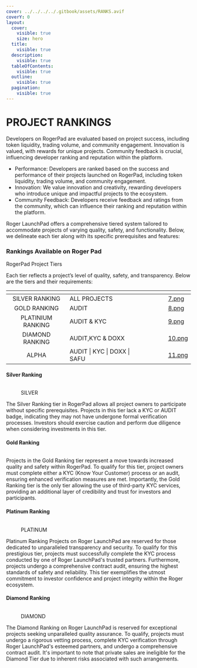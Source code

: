 ```yaml
---
cover: ../../../../.gitbook/assets/RANKS.avif
coverY: 0
layout:
  cover:
    visible: true
    size: hero
  title:
    visible: true
  description:
    visible: true
  tableOfContents:
    visible: true
  outline:
    visible: true
  pagination:
    visible: true
---
```


# PROJECT RANKINGS

Developers on RogerPad are evaluated based on project success, including token liquidity, trading volume, and community engagement. Innovation is valued, with rewards for unique projects. Community feedback is crucial, influencing developer ranking and reputation within the platform.



* &#x20;Performance: Developers are ranked based on the success and performance of their projects launched on RogerPad, including token liquidity, trading volume, and community engagement.
* Innovation: We value innovation and creativity, rewarding developers who introduce unique and impactful projects to the ecosystem.
* Community Feedback: Developers receive feedback and ratings from the community, which can influence their ranking and reputation within the platform.

&#x20;Roger LaunchPad offers a comprehensive tiered system tailored to accommodate projects of varying quality, safety, and functionality. Below, we delineate each tier along with its specific prerequisites and features:



### Rankings Available on Roger Pad

RogerPad Project Tiers

Each tier reflects a project’s level of quality, safety, and transparency. Below are the tiers and their requirements:



<table data-view="cards"><thead><tr><th align="center"></th><th></th><th></th><th data-type="content-ref"></th><th data-type="content-ref"></th><th data-type="content-ref"></th><th data-hidden data-card-cover data-type="files"></th></tr></thead><tbody><tr><td align="center">SILVER RANKING</td><td>ALL PROJECTS</td><td></td><td></td><td></td><td></td><td><a href="../../../../.gitbook/assets/7.png">7.png</a></td></tr><tr><td align="center">GOLD RANKING</td><td>AUDIT</td><td></td><td></td><td></td><td></td><td><a href="../../../../.gitbook/assets/8.png">8.png</a></td></tr><tr><td align="center">PLATINIUM RANKING</td><td>AUDIT &#x26; KYC</td><td></td><td></td><td></td><td></td><td><a href="../../../../.gitbook/assets/9.png">9.png</a></td></tr><tr><td align="center">DIAMOND RANKING</td><td>AUDIT,KYC  &#x26; DOXX</td><td></td><td></td><td></td><td></td><td><a href="../../../../.gitbook/assets/10.png">10.png</a></td></tr><tr><td align="center">ALPHA</td><td>AUDIT | KYC | DOXX | SAFU</td><td></td><td></td><td></td><td></td><td><a href="../../../../.gitbook/assets/11.png">11.png</a></td></tr></tbody></table>

#### Silver Ranking

<figure><img src="../../../../.gitbook/assets/silver rank-svg.png" alt=""><figcaption><p>SILVER</p></figcaption></figure>

The Silver Ranking tier in RogerPad allows all project owners to participate without specific prerequisites. Projects in this tier lack a KYC or AUDIT badge, indicating they may not have undergone formal verification processes. Investors should exercise caution and perform due diligence when considering investments in this tier.

#### Gold Ranking

<figure><img src="../../../../.gitbook/assets/gold rank.png" alt=""><figcaption></figcaption></figure>

&#x20;Projects in the Gold Ranking tier represent a move towards increased quality and safety within RogerPad. To qualify for this tier, project owners must complete either a KYC (Know Your Customer) process or an audit, ensuring enhanced verification measures are met. Importantly, the Gold Ranking tier is the only tier allowing the use of third-party KYC services, providing an additional layer of credibility and trust for investors and participants.

#### Platinum Ranking

<figure><img src="../../../../.gitbook/assets/platinum rank.png" alt=""><figcaption><p>PLATINUM</p></figcaption></figure>

Platinum Ranking Projects on Roger LaunchPad are reserved for those dedicated to unparalleled transparency and security. To qualify for this prestigious tier, projects must successfully complete the KYC process conducted by one of Roger LaunchPad's trusted partners. Furthermore, projects undergo a comprehensive contract audit, ensuring the highest standards of safety and reliability. This tier exemplifies the utmost commitment to investor confidence and project integrity within the Roger ecosystem.

#### Diamond Ranking

<figure><img src="../../../../.gitbook/assets/diamond rank.png" alt=""><figcaption><p>DIAMOND</p></figcaption></figure>

&#x20;The Diamond Ranking on Roger LaunchPad is reserved for exceptional projects seeking unparalleled quality assurance. To qualify, projects must undergo a rigorous vetting process, complete KYC verification through Roger LaunchPad's esteemed partners, and undergo a comprehensive contract audit. It's important to note that private sales are ineligible for the Diamond Tier due to inherent risks associated with such arrangements.

